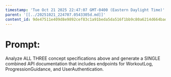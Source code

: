 ```yaml
---
timestamp: 'Tue Oct 21 2025 22:47:07 GMT-0400 (Eastern Daylight Time)'
parent: '[[../20251021_224707.0543305d.md]]'
content_id: 9de47511e409d8e9892cef83c1a91beda5da516f1bb9c80a6214d664bad56bb2
---
```


# Prompt:

Analyze ALL THREE concept specifications above and generate a SINGLE combined API documentation that includes endpoints for WorkoutLog, ProgressionGuidance, and UserAuthentication.
